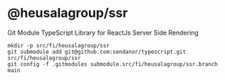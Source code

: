 # @heusalagroup/ssr

Git Module TypeScript Library for ReactJs Server Side Rendering

```shell
mkdir -p src/fi/heusalagroup/ssr
git submodule add git@github.com:sendanor/typescript.git src/fi/heusalagroup/ssr
git config -f .gitmodules submodule.src/fi/heusalagroup/ssr.branch main
```
